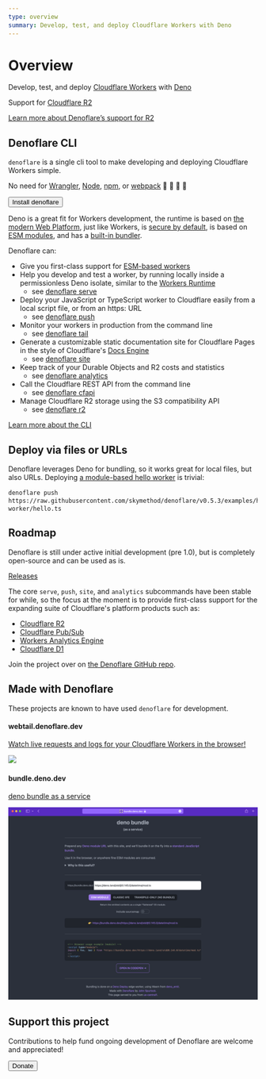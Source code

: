```yaml
---
type: overview
summary: Develop, test, and deploy Cloudflare Workers with Deno
---
```


# Overview
Develop, test, and deploy [Cloudflare Workers](https://workers.cloudflare.com) with [Deno](https://deno.land)

<Aside header="New in v0.5.0+">

Support for [Cloudflare R2](https://developers.cloudflare.com/r2/)

[Learn more about Denoflare’s support for R2](/r2)

</Aside>

## Denoflare CLI
`denoflare` is a single cli tool to make developing and deploying Cloudflare Workers simple.

No need for [Wrangler](https://developers.cloudflare.com/workers/cli-wrangler), [Node](https://nodejs.org/en/), [npm](https://www.npmjs.com/), or [webpack](https://webpack.js.org/) 🤯 🤯 🤯 🤯

<Button type="primary" href="/cli">Install denoflare</Button>

Deno is a great fit for Workers development, the runtime is based on [the modern Web Platform](https://deno.land/manual@v1.22.0/runtime/web_platform_apis), just like Workers, is [secure by default](https://deno.land/manual@v1.22.0/getting_started/permissions), is based on [ESM modules](https://deno.land/manual@v1.22.0/linking_to_external_code), and has a [built-in bundler](https://deno.land/manual@v1.22.0/tools/bundler).

Denoflare can:
 - Give you first-class support for [ESM-based workers](https://developers.cloudflare.com/workers/learning/using-durable-objects#instantiating-and-communicating-with-a-durable-object)
 - Help you develop and test a worker, by running locally inside a permissionless Deno isolate, similar to the [Workers Runtime](https://developers.cloudflare.com/workers/runtime-apis)
   - see [denoflare serve](/cli/serve)
 - Deploy your JavaScript or TypeScript worker to Cloudflare easily from a local script file, or from an https: URL
   - see [denoflare push](/cli/push)
 - Monitor your workers in production from the command line
   - see [denoflare tail](/cli/tail)
 - Generate a customizable static documentation site for Cloudflare Pages in the style of Cloudflare's [Docs Engine](https://developers.cloudflare.com/docs-engine/)
   - see [denoflare site](/cli/site)
 - Keep track of your Durable Objects and R2 costs and statistics
   - see [denoflare analytics](/cli/analytics)
 - Call the Cloudflare REST API from the command line
   - see [denoflare cfapi](/cli/cfapi)
 - Manage Cloudflare R2 storage using the S3 compatibility API
   - see [denoflare r2](/cli/r2)

[Learn more about the CLI](/cli)

## Deploy via files or URLs
Denoflare leverages Deno for bundling, so it works great for local files, but also URLs.  Deploying [a module-based hello worker](https://github.com/skymethod/denoflare/blob/v0.5.3/examples/hello-worker/hello.ts) is trivial:
```
denoflare push https://raw.githubusercontent.com/skymethod/denoflare/v0.5.3/examples/hello-worker/hello.ts
```

## Roadmap
Denoflare is still under active initial development (pre 1.0), but is completely open-source and can be used as is.

[Releases](https://github.com/skymethod/denoflare/releases)

The core `serve`, `push`, `site`, and `analytics` subcommands have been stable for while, so the focus at the moment is to provide first-class support for the expanding suite of Cloudflare's platform products such as:
 - [Cloudflare R2](https://developers.cloudflare.com/r2/)
 - [Cloudflare Pub/Sub](https://developers.cloudflare.com/pub-sub)
 - [Workers Analytics Engine](https://developers.cloudflare.com/analytics/analytics-engine/)
 - [Cloudflare D1](https://blog.cloudflare.com/introducing-d1/)

Join the project over on [the Denoflare GitHub repo](https://github.com/skymethod/denoflare).

## Made with Denoflare
These projects are known to have used `denoflare` for development.

#### webtail.denoflare.dev

[Watch live requests and logs for your Cloudflare Workers in the browser!](https://webtail.denoflare.dev)

<img src="/images/webtail.png" class="large-img" style="margin: auto">

#### bundle.deno.dev

[deno bundle as a service](https://bundle.deno.dev/) 

<img src="/images/deno-bundle.png" class="large-img" style="margin: auto">

## Support this project
Contributions to help fund ongoing development of Denoflare are welcome and appreciated!

<Button type="primary" href="https://buy.stripe.com/6oE7v22Q74nvakwaEE">Donate</Button>

